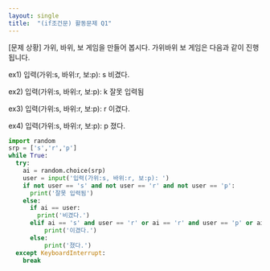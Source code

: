 ```yaml
---
layout: single
title:  "(if조건문) 활동문제 Q1"
---
```


[문제 상황]
가위, 바위, 보 게임을 만들어 봅시다. 가위바위
보 게임은 다음과 같이 진행됩니다. 

ex1)
입력(가위:s, 바위:r, 보:p): s
비겼다. 

ex2)
입력(가위:s, 바위:r, 보:p): k
잘못 입력됨

ex3)
입력(가위:s, 바위:r, 보:p): r
이겼다. 

ex4)
입력(가위:s, 바위:r, 보:p): p
졌다.

~~~python
import random
srp = ['s','r','p']
while True:
  try:
    ai = random.choice(srp)
    user = input('입력(가위:s, 바위:r, 보:p): ')
    if not user == 's' and not user == 'r' and not user == 'p':
      print('잘못 입력됨')
    else:
      if ai == user:
        print('비겼다.')
      elif ai == 's' and user == 'r' or ai == 'r' and user == 'p' or ai == 'p' and user == 's':
          print('이겼다.')
      else:
          print('졌다.')
  except KeyboardInterrupt:
    break
~~~
